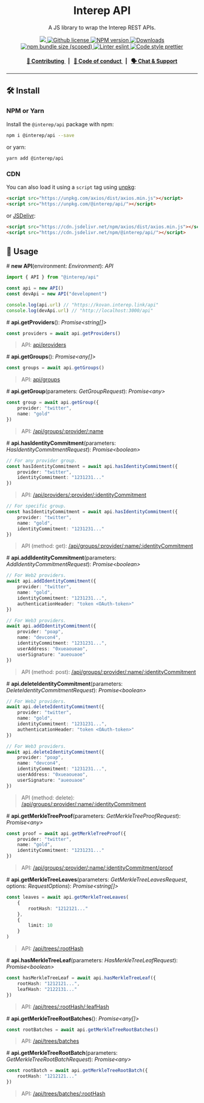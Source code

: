 <p align="center">
    <h1 align="center">
        Interep API
    </h1>
    <p align="center">A JS library to wrap the Interep REST APIs.</p>
</p>

<p align="center">
    <a href="https://github.com/interep-project">
        <img src="https://img.shields.io/badge/project-Interep-blue.svg?style=flat-square">
    </a>
    <a href="https://github.com/interep-project/interep.js/blob/main/LICENSE">
        <img alt="Github license" src="https://img.shields.io/github/license/interep-project/interep.js.svg?style=flat-square">
    </a>
    <a href="https://www.npmjs.com/package/@interep/api">
        <img alt="NPM version" src="https://img.shields.io/npm/v/@interep/api?style=flat-square" />
    </a>
    <a href="https://npmjs.org/package/@interep/api">
        <img alt="Downloads" src="https://img.shields.io/npm/dm/@interep/api.svg?style=flat-square" />
    </a>
    <a href="https://bundlephobia.com/package/@interep/api">
        <img alt="npm bundle size (scoped)" src="https://img.shields.io/bundlephobia/minzip/@interep/api" />
    </a>
    <a href="https://eslint.org/">
        <img alt="Linter eslint" src="https://img.shields.io/badge/linter-eslint-8080f2?style=flat-square&logo=eslint" />
    </a>
    <a href="https://prettier.io/">
        <img alt="Code style prettier" src="https://img.shields.io/badge/code%20style-prettier-f8bc45?style=flat-square&logo=prettier" />
    </a>
</p>

<div align="center">
    <h4>
        <a href="https://docs.interep.link/contributing">
            👥 Contributing
        </a>
        <span>&nbsp;&nbsp;|&nbsp;&nbsp;</span>
        <a href="https://docs.interep.link/code-of-conduct">
            🤝 Code of conduct
        </a>
        <span>&nbsp;&nbsp;|&nbsp;&nbsp;</span>
        <a href="https://t.me/interrep">
            🗣️ Chat &amp; Support
        </a>
    </h4>
</div>

---

## 🛠 Install

### NPM or Yarn

Install the `@interep/api` package with npm:

```bash
npm i @interep/api --save
```

or yarn:

```bash
yarn add @interep/api
```

### CDN

You can also load it using a `script` tag using [unpkg](https://unpkg.com/):

```html
<script src="https://unpkg.com/axios/dist/axios.min.js"></script>
<script src="https://unpkg.com/@interep/api/"></script>
```

or [JSDelivr](https://www.jsdelivr.com/):

```html
<script src="https://cdn.jsdelivr.net/npm/axios/dist/axios.min.js"></script>
<script src="https://cdn.jsdelivr.net/npm/@interep/api/"></script>
```

## 📜 Usage

\# **new API**(environment: _Environment_): _API_

```typescript
import { API } from "@interep/api"

const api = new API()
const devApi = new API("development")

console.log(api.url) // "https://kovan.interep.link/api"
console.log(devApi.url) // "http://localhost:3000/api"
```

\# **api.getProviders**(): _Promise<string[]>_

```typescript
const providers = await api.getProviders()
```

> API: [api/providers](https://docs.interep.link/api#apiproviders)

\# **api.getGroups**(): _Promise<any[]>_

```typescript
const groups = await api.getGroups()
```

> API: [api/groups](https://docs.interep.link/api#apigroups)

\# **api.getGroup**(parameters: _GetGroupRequest_): _Promise<any\>_

```typescript
const group = await api.getGroup({
    provider: "twitter",
    name: "gold"
})
```

> API: [/api/groups/:provider/:name](https://docs.interep.link/api#apigroupsprovidername)

\# **api.hasIdentityCommitment**(parameters: _HasIdentityCommitmentRequest_): _Promise<boolean\>_

```typescript
// For any provider group.
const hasIdentityCommitment = await api.hasIdentityCommitment({
    provider: "twitter",
    identityCommitment: "1231231..."
})
```

> API: [/api/providers/:provider/:identityCommitment](https://docs.interep.link/api#apiprovidersprovideridentitycommitment)

```typescript
// For specific group.
const hasIdentityCommitment = await api.hasIdentityCommitment({
    provider: "twitter",
    name: "gold",
    identityCommitment: "1231231..."
})
```

> API (method: get): [/api/groups/:provider/:name/:identityCommitment](https://docs.interep.link/api#apigroupsprovidernameidentitycommitment)

\# **api.addIdentityCommitment**(parameters: _AddIdentityCommitmentRequest_): _Promise<boolean\>_

```typescript
// For Web2 providers.
await api.addIdentityCommitment({
    provider: "twitter",
    name: "gold",
    identityCommitment: "1231231...",
    authenticationHeader: "token <OAuth-token>"
})
```

```typescript
// For Web3 providers.
await api.addIdentityCommitment({
    provider: "poap",
    name: "devcon4",
    identityCommitment: "1231231...",
    userAddress: "0xueaoueao",
    userSignature: "aueouaoe"
})
```

> API (method: post): [/api/groups/:provider/:name/:identityCommitment](https://docs.interep.link/api#apigroupsprovidernameidentitycommitment)

\# **api.deleteIdentityCommitment**(parameters: _DeleteIdentityCommitmentRequest_): _Promise<boolean\>_

```typescript
// For Web2 providers.
await api.deleteIdentityCommitment({
    provider: "twitter",
    name: "gold",
    identityCommitment: "1231231...",
    authenticationHeader: "token <OAuth-token>"
})
```

```typescript
// For Web3 providers.
await api.deleteIdentityCommitment({
    provider: "poap",
    name: "devcon4",
    identityCommitment: "1231231...",
    userAddress: "0xueaoueao",
    userSignature: "aueouaoe"
})
```

> API (method: delete): [/api/groups/:provider/:name/:identityCommitment](https://docs.interep.link/api#apigroupsprovidernameidentitycommitment)

\# **api.getMerkleTreeProof**(parameters: _GetMerkleTreeProofRequest_): _Promise<any\>_

```typescript
const proof = await api.getMerkleTreeProof({
    provider: "twitter",
    name: "gold",
    identityCommitment: "1231231..."
})
```

> API: [/api/groups/:provider/:name/:identityCommitment/proof](https://docs.interep.link/api#apigroupsprovidernameidentitycommitmentproof)

\# **api.getMerkleTreeLeaves**(parameters: _GetMerkleTreeLeavesRequest_, options: _RequestOptions_): _Promise<string[]\>_

```typescript
const leaves = await api.getMerkleTreeLeaves(
    {
        rootHash: "1212121..."
    },
    {
        limit: 10
    }
)
```

> API: [/api/trees/:rootHash](https://docs.interep.link/api#apitreesroothash)

\# **api.hasMerkleTreeLeaf**(parameters: _HasMerkleTreeLeafRequest_): _Promise<boolean\>_

```typescript
const hasMerkleTreeLeaf = await api.hasMerkleTreeLeaf({
    rootHash: "1212121...",
    leafHash: "2122131..."
})
```

> API: [/api/trees/:rootHash/:leafHash](https://docs.interep.link/api#apitreesroothashleafhash)

\# **api.getMerkleTreeRootBatches**(): _Promise<any[]\>_

```typescript
const rootBatches = await api.getMerkleTreeRootBatches()
```

> API: [/api/trees/batches](https://docs.interep.link/api#apitreesbatches)

\# **api.getMerkleTreeRootBatch**(parameters: _GetMerkleTreeRootBatchRequest_): _Promise<any\>_

```typescript
const rootBatch = await api.getMerkleTreeRootBatch({
    rootHash: "1212121..."
})
```

> API: [/api/trees/batches/:rootHash](https://docs.interep.link/api#apitreesbatchesroothash)
